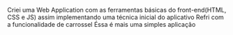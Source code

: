 Criei uma Web Application com as ferramentas básicas do front-end(HTML, CSS e JS) assim implementando uma técnica inicial do aplicativo Refri com a funcionalidade de carrossel
Éssa é mais uma simples aplicação
